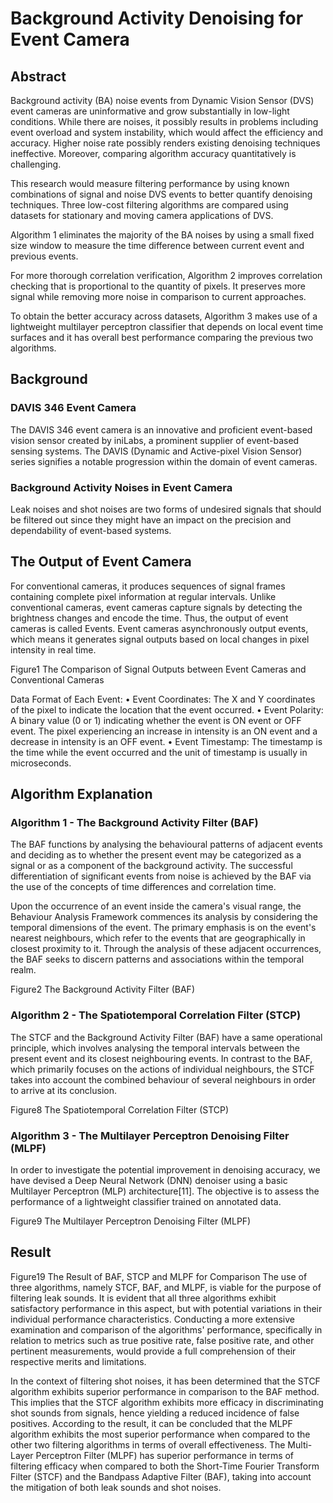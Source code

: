 # Background Activity Denoising for Event Camera

## Abstract
Background activity (BA) noise events from Dynamic Vision Sensor (DVS) event cameras are uninformative and grow substantially in low-light conditions. While there are noises, it possibly results in problems including event overload and system instability, which would affect the efficiency and accuracy. Higher noise rate possibly renders existing denoising techniques ineffective. Moreover, comparing algorithm accuracy quantitatively is challenging. 

This research would measure filtering performance by using known combinations of signal and noise DVS events to better quantify denoising techniques. Three low-cost filtering algorithms are compared using datasets for stationary and moving camera applications of DVS. 

Algorithm 1 eliminates the majority of the BA noises by using a small fixed size window to measure the time difference between current event and previous events. 

For more thorough correlation verification, Algorithm 2 improves correlation checking that is proportional to the quantity of pixels. It preserves more signal while removing more noise in comparison to current approaches. 

To obtain the better accuracy across datasets, Algorithm 3 makes use of a lightweight multilayer perceptron classifier that depends on local event time surfaces and it has overall best performance comparing the previous two algorithms.


## Background

### DAVIS 346 Event Camera
The DAVIS 346 event camera is an innovative and proficient event-based vision sensor created by iniLabs, a prominent supplier of event-based sensing systems. The DAVIS (Dynamic and Active-pixel Vision Sensor) series signifies a notable progression within the domain of event cameras.

### Background Activity Noises in Event Camera
Leak noises and shot noises are two forms of undesired signals that should be filtered out since they might have an impact on the precision and dependability of event-based systems. 

## The Output of Event Camera
For conventional cameras, it produces sequences of signal frames containing complete pixel information at regular intervals. Unlike conventional cameras, event cameras capture signals by detecting the brightness changes and encode the time. Thus, the output of event cameras is called Events. Event cameras asynchronously output events, which means it generates signal outputs based on local changes in pixel intensity in real time.

Figure1 The Comparison of Signal Outputs between Event Cameras and Conventional Cameras

Data Format of Each Event:
•	Event Coordinates: The X and Y coordinates of the pixel to indicate the location that the event occurred.
•	Event Polarity: A binary value (0 or 1) indicating whether the event is ON event or OFF event. The pixel experiencing an increase in intensity is an ON event and a decrease in intensity is an OFF event.
•	Event Timestamp: The timestamp is the time while the event occurred and the unit of timestamp is usually in microseconds.

## Algorithm Explanation

### Algorithm 1 - The Background Activity Filter (BAF)
The BAF functions by analysing the behavioural patterns of adjacent events and deciding as to whether the present event may be categorized as a signal or as a component of the background activity. The successful differentiation of significant events from noise is achieved by the BAF via the use of the concepts of time differences and correlation time.

Upon the occurrence of an event inside the camera's visual range, the Behaviour Analysis Framework commences its analysis by considering the temporal dimensions of the event. The primary emphasis is on the event's nearest neighbours, which refer to the events that are geographically in closest proximity to it. Through the analysis of these adjacent occurrences, the BAF seeks to discern patterns and associations within the temporal realm.

Figure2 The Background Activity Filter (BAF)

### Algorithm 2 - The Spatiotemporal Correlation Filter (STCP)
The STCF and the Background Activity Filter (BAF) have a same operational principle, which involves analysing the temporal intervals between the present event and its closest neighbouring events. In contrast to the BAF, which primarily focuses on the actions of individual neighbours, the STCF takes into account the combined behaviour of several neighbours in order to arrive at its conclusion.

Figure8 The Spatiotemporal Correlation Filter (STCP)

### Algorithm 3 - The Multilayer Perceptron Denoising Filter (MLPF)
In order to investigate the potential improvement in denoising accuracy, we have devised a Deep Neural Network (DNN) denoiser using a basic Multilayer Perceptron (MLP) architecture[11]. The objective is to assess the performance of a lightweight classifier trained on annotated data.

Figure9 The Multilayer Perceptron Denoising Filter (MLPF)

## Result

Figure19 The Result of BAF, STCP and MLPF for Comparison
The use of three algorithms, namely STCF, BAF, and MLPF, is viable for the purpose of filtering leak sounds. It is evident that all three algorithms exhibit satisfactory performance in this aspect, but with potential variations in their individual performance characteristics. Conducting a more extensive examination and comparison of the algorithms' performance, specifically in relation to metrics such as true positive rate, false positive rate, and other pertinent measurements, would provide a full comprehension of their respective merits and limitations.

In the context of filtering shot noises, it has been determined that the STCF algorithm exhibits superior performance in comparison to the BAF method. This implies that the STCF algorithm exhibits more efficacy in discriminating shot sounds from signals, hence yielding a reduced incidence of false positives.
According to the result, it can be concluded that the MLPF algorithm exhibits the most superior performance when compared to the other two filtering algorithms in terms of overall effectiveness. The Multi-Layer Perceptron Filter (MLPF) has superior performance in terms of filtering efficacy when compared to both the Short-Time Fourier Transform Filter (STCF) and the Bandpass Adaptive Filter (BAF), taking into account the mitigation of both leak sounds and shot noises.

